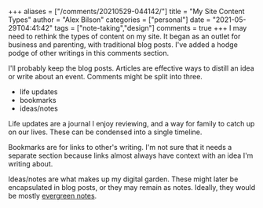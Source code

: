 +++
aliases = ["/comments/20210529-044142/"]
title = "My Site Content Types"
author = "Alex Bilson"
categories = ["personal"]
date = "2021-05-29T04:41:42"
tags = ["note-taking","design"]
comments = true
+++
I may need to rethink the types of content on my site. It began as an outlet for business and parenting, with traditional blog posts. I've added a hodge podge of other writings in this comments section.

I'll probably keep the blog posts. Articles are effective ways to distill an idea or write about an event. Comments might be split into three.

- life updates
- bookmarks
- ideas/notes

Life updates are a journal I enjoy reviewing, and a way for family to catch up on our lives. These can be condensed into a single timeline.

Bookmarks are for links to other's writing. I'm not sure that it needs a separate section because links almost always have context with an idea I'm writing about.

Ideas/notes are what makes up my digital garden. These might later be encapsulated in blog posts, or they may remain as notes. Ideally, they would be mostly [evergreen notes](https://notes.andymatuschak.org/z4SDCZQeRo4xFEQ8H4qrSqd68ucpgE6LU155C).

